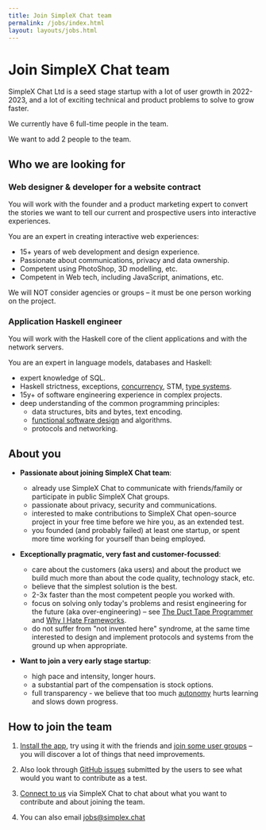 ```yaml
---
title: Join SimpleX Chat team
permalink: /jobs/index.html
layout: layouts/jobs.html
---
```


# Join SimpleX Chat team

SimpleX Chat Ltd is a seed stage startup with a lot of user growth in 2022-2023, and a lot of exciting technical and product problems to solve to grow faster.

We currently have 6 full-time people in the team.

We want to add 2 people to the team.

## Who we are looking for

### Web designer & developer for a website contract

You will work with the founder and a product marketing expert to convert the stories we want to tell our current and prospective users into interactive experiences.

You are an expert in creating interactive web experiences:
- 15+ years of web development and design experience.
- Passionate about communications, privacy and data ownership.
- Competent using PhotoShop, 3D modelling, etc.
- Competent in Web tech, including JavaScript, animations, etc.

We will NOT consider agencies or groups – it must be one person working on the project.

### Application Haskell engineer

You will work with the Haskell core of the client applications and with the network servers.

You are an expert in language models, databases and Haskell:
- expert knowledge of SQL.
- Haskell strictness, exceptions, [concurrency](https://simonmar.github.io/pages/pcph.html), STM, [type systems](https://thinkingwithtypes.com).
- 15y+ of software engineering experience in complex projects.
- deep understanding of the common programming principles:
  - data structures, bits and bytes, text encoding.
  - [functional software design](https://mitp-content-server.mit.edu/books/content/sectbyfn/books_pres_0/6515/sicp.zip/index.html) and algorithms.
  - protocols and networking.

## About you

- **Passionate about joining SimpleX Chat team**:
  - already use SimpleX Chat to communicate with friends/family or participate in public SimpleX Chat groups.
  - passionate about privacy, security and communications.
  - interested to make contributions to SimpleX Chat open-source project in your free time before we hire you, as an extended test.
  - you founded (and probably failed) at least one startup, or spent more time working for yourself than being employed.

- **Exceptionally pragmatic, very fast and customer-focussed**:
  - care about the customers (aka users) and about the product we build much more than about the code quality, technology stack, etc.
  - believe that the simplest solution is the best.
  - 2-3x faster than the most competent people you worked with.
  - focus on solving only today's problems and resist engineering for the future (aka over-engineering) – see [The Duct Tape Programmer](https://www.joelonsoftware.com/2009/09/23/the-duct-tape-programmer/) and [Why I Hate Frameworks](https://medium.com/@johnfliu/why-i-hate-frameworks-6af8cbadba42).
  - do not suffer from "not invented here" syndrome, at the same time interested to design and implement protocols and systems from the ground up when appropriate.

- **Want to join a very early stage startup**:
  - high pace and intensity, longer hours.
  - a substantial part of the compensation is stock options.
  - full transparency - we believe that too much [autonomy](https://twitter.com/KentBeck/status/851459129830850561) hurts learning and slows down progress.

## How to join the team

1. [Install the app](https://github.com/simplex-chat/simplex-chat#install-the-app), try using it with the friends and [join some user groups](https://github.com/simplex-chat/simplex-chat#join-user-groups) – you will discover a lot of things that need improvements.

2. Also look through [GitHub issues](https://github.com/simplex-chat/simplex-chat/issues) submitted by the users to see what would you want to contribute as a test.

3. [Connect to us](https://simplex.chat/contact#/?v=1&smp=smp%3A%2F%2Fu2dS9sG8nMNURyZwqASV4yROM28Er0luVTx5X1CsMrU%3D%40smp4.simplex.im%2FKBCmxJ3-lEjpWLPPkI6OWPk-YJneU5uY%23%2F%3Fv%3D1%26dh%3DMCowBQYDK2VuAyEAtixHJWDXvYWcoe-77vIfjvI6XWEuzUsapMS9nVHP_Go%253D%26srv%3Do5vmywmrnaxalvz6wi3zicyftgio6psuvyniis6gco6bp6ekl4cqj4id.onion) via SimpleX Chat to chat about what you want to contribute and about joining the team.

4. You can also email [jobs@simplex.chat](mailto:jobs@simplex.chat?subject=Join%20SimpleX%20Chat%20team)
